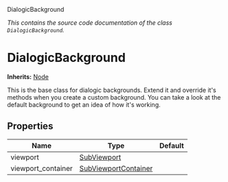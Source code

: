 
<div class="header-banner purple">
<div class="header-label purple">DialogicBackground</div>
</div>

*This contains the source code documentation of the class `DialogicBackground`.*
        
# DialogicBackground
**Inherits:** [Node](https://docs.godotengine.org/en/latest/classes/class_node.html#class-node)

This is the base class for dialogic backgrounds. Extend it and override it's methods when you create a custom background. You can take a look at the default background to get an idea of how it's working.
## Properties
Name | Type | Default 
--- | --- | --- 
viewport | [SubViewport](https://docs.godotengine.org/en/latest/classes/class_subviewport.html#class-subviewport) |   
viewport_container | [SubViewportContainer](https://docs.godotengine.org/en/latest/classes/class_subviewportcontainer.html#class-subviewportcontainer) |   
